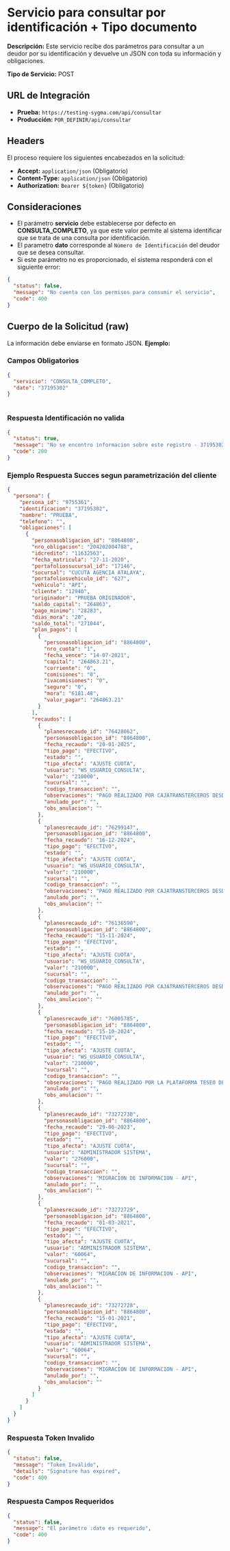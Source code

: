 # Servicio para consultar por identificación + Tipo documento


**Descripción:** Este servicio recibe dos parámetros para consultar a un deudor por su identificación y devuelve un JSON con toda su información y obligaciones.

**Tipo de Servicio:** POST

## **URL de Integración**

- **Prueba:** `https://testing-sygma.com/api/consultar`
- **Producción:** `POR_DEFINIR/api/consultar`

## **Headers**

El proceso requiere los siguientes encabezados en la solicitud:

- **Accept:** `application/json` (Obligatorio)
- **Content-Type:** `application/json` (Obligatorio)
- **Authorization:** `Bearer ${token}` (Obligatorio)

## **Consideraciones**
- El parámetro **servicio** debe establecerse por defecto en **CONSULTA_COMPLETO**, ya que este valor permite al sistema identificar que se trata de una consulta por identificación.
- El parametro **dato** corresponde al ````Número de Identificación```` del deudor que se desea consultar.
- Si este parámetro no es proporcionado, el sistema responderá con el siguiente error:

`````json
{
  "status": false,
  "message": "No cuenta con los permisos para consumir el servicio",
  "code": 400
}
`````

## **Cuerpo de la Solicitud (raw)** 

La información debe enviarse en formato JSON. **Ejemplo:**

### **Campos Obligatorios**

``````json
{
  "servicio": "CONSULTA_COMPLETO", 
  "dato": "37195302" 
}
  
``````

### **Respuesta Identificación no valida**
``````json
{
  "status": true,
  "message": "No se encontro informacion sobre este registro - 37195302111",
  "code": 200
}
``````



### **Ejemplo Respuesta Succes segun parametrización del cliente**

``````json
{
  "persona": {
    "persona_id": "9755361",
    "identificacion": "37195302",
    "nombre": "PRUEBA",
    "telefono": "",
    "obligaciones": [
      {
        "personasobligacion_id": "8864800",
        "nro_obligacion": "204202004788",
        "idcredito": "11632563",
        "fecha_matricula": "27-11-2020",
        "portafoliossucursal_id": "17146",
        "sucursal": "CUCUTA AGENCIA ATALAYA",
        "portafoliosvehiculo_id": "627",
        "vehiculo": "API",
        "cliente": "12940",
        "originador": "PRUEBA ORIGINADOR",
        "saldo_capital": "264863",
        "pago_minimo": "28283",
        "dias_mora": "20",
        "saldo_total": "271044",
        "plan_pagos": [
          {
            "personasobligacion_id": "8864800",
            "nro_cuota": "1",
            "fecha_vence": "14-07-2021",
            "capital": "264863.21",
            "corriente": "0",
            "comisiones": "0",
            "ivacomisiones": "0",
            "seguro": "0",
            "mora": "6181.48",
            "valor_pagar": "264863.21"
          }
        ],
        "recaudos": [
          {
            "planesrecaudo_id": "76428062",
            "personasobligacion_id": "8864800",
            "fecha_recaudo": "20-01-2025",
            "tipo_pago": "EFECTIVO",
            "estado": "",
            "tipo_afecta": "AJUSTE CUOTA",
            "usuario": "WS_USUARIO_CONSULTA",
            "valor": "210000",
            "sucursal": "",
            "codigo_transaccion": "",
            "observaciones": "PAGO REALIZADO POR CAJATRANSTERCEROS DESDE FUNDACION DELAMUJER - APLICACION TANQUE - FECHA MOVIMIENTO: 2025-01-20 - OBS-OPCIONAL1: CONSIGNACION *",
            "anulado_por": "",
            "obs_anulacion": ""
          },
          {
            "planesrecaudo_id": "76299147",
            "personasobligacion_id": "8864800",
            "fecha_recaudo": "16-12-2024",
            "tipo_pago": "EFECTIVO",
            "estado": "",
            "tipo_afecta": "AJUSTE CUOTA",
            "usuario": "WS_USUARIO_CONSULTA",
            "valor": "210000",
            "sucursal": "",
            "codigo_transaccion": "",
            "observaciones": "PAGO REALIZADO POR CAJATRANSTERCEROS DESDE FUNDACION DELAMUJER - APLICACION TANQUE - FECHA MOVIMIENTO: 2024-12-16 - OBS-OPCIONAL1: CONSIGNACION *",
            "anulado_por": "",
            "obs_anulacion": ""
          },
          {
            "planesrecaudo_id": "76136590",
            "personasobligacion_id": "8864800",
            "fecha_recaudo": "15-11-2024",
            "tipo_pago": "EFECTIVO",
            "estado": "",
            "tipo_afecta": "AJUSTE CUOTA",
            "usuario": "WS_USUARIO_CONSULTA",
            "valor": "210000",
            "sucursal": "",
            "codigo_transaccion": "",
            "observaciones": "PAGO REALIZADO POR CAJATRANSTERCEROS DESDE FUNDACION DELAMUJER - APLICACION TANQUE - FECHA MOVIMIENTO: 2024-11-15 - OBS-OPCIONAL1: CONSIGNACION *",
            "anulado_por": "",
            "obs_anulacion": ""
          },
          {
            "planesrecaudo_id": "76005785",
            "personasobligacion_id": "8864800",
            "fecha_recaudo": "15-10-2024",
            "tipo_pago": "EFECTIVO",
            "estado": "",
            "tipo_afecta": "AJUSTE CUOTA",
            "usuario": "WS_USUARIO_CONSULTA",
            "valor": "210000",
            "sucursal": "",
            "codigo_transaccion": "",
            "observaciones": "PAGO REALIZADO POR LA PLATAFORMA TESEO DESDE FUNDACION DELAMUJER - APLICACION TANQUE - FECHA MOVIMIENTO: 2024-10-15 - OBS-OPCIONAL1: CONSIGNACION *",
            "anulado_por": "",
            "obs_anulacion": ""
          },
          {
            "planesrecaudo_id": "73272730",
            "personasobligacion_id": "8864800",
            "fecha_recaudo": "29-06-2023",
            "tipo_pago": "EFECTIVO",
            "estado": "",
            "tipo_afecta": "AJUSTE CUOTA",
            "usuario": "ADMINISTRADOR SISTEMA",
            "valor": "276000",
            "sucursal": "",
            "codigo_transaccion": "",
            "observaciones": "MIGRACION DE INFORMACION - API",
            "anulado_por": "",
            "obs_anulacion": ""
          },
          {
            "planesrecaudo_id": "73272729",
            "personasobligacion_id": "8864800",
            "fecha_recaudo": "01-03-2021",
            "tipo_pago": "EFECTIVO",
            "estado": "",
            "tipo_afecta": "AJUSTE CUOTA",
            "usuario": "ADMINISTRADOR SISTEMA",
            "valor": "60064",
            "sucursal": "",
            "codigo_transaccion": "",
            "observaciones": "MIGRACION DE INFORMACION - API",
            "anulado_por": "",
            "obs_anulacion": ""
          },
          {
            "planesrecaudo_id": "73272728",
            "personasobligacion_id": "8864800",
            "fecha_recaudo": "15-01-2021",
            "tipo_pago": "EFECTIVO",
            "estado": "",
            "tipo_afecta": "AJUSTE CUOTA",
            "usuario": "ADMINISTRADOR SISTEMA",
            "valor": "60064",
            "sucursal": "",
            "codigo_transaccion": "",
            "observaciones": "MIGRACION DE INFORMACION - API",
            "anulado_por": "",
            "obs_anulacion": ""
          }
        ]
      }
    ]
  }
}
``````

### **Respuesta Token Invalido**

``````json
{
  "status": false,
  "message": "Token Inválido",
  "details": "Signature has expired",
  "code": 400
}
``````

### **Respuesta Campos Requeridos**

``````json
{
  "status": false,
  "message": "El parámetro :dato es requerido",
  "code": 400
}
``````